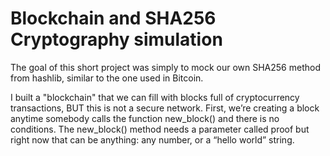 # Blockchain and SHA256 Cryptography simulation

The goal of this short project was simply to mock our own SHA256 method from hashlib, similar to the one used in Bitcoin.

I built a "blockchain" that we can fill with blocks full of cryptocurrency transactions, BUT this is not a secure network. First, we’re creating a block anytime somebody calls the function new_block() and there is no conditions. The new_block() method needs a parameter called proof but right now that can be anything: any number, or a “hello world” string.
